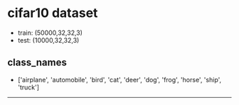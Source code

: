 # cifar10 dataset
- train: (50000,32,32,3)
- test: (10000,32,32,3)

## class_names 
- ['airplane', 'automobile', 'bird', 'cat', 'deer', 'dog', 'frog', 'horse', 'ship', 'truck']

---
